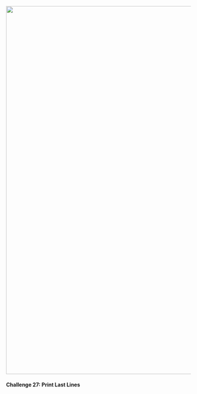 <img src="https://github.com/nhiddink/HackingWithSwift/blob/master/logo.png" width="1000">

#### Challenge 27: Print Last Lines


